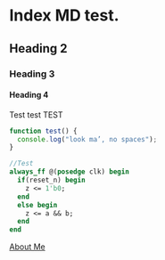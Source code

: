 # Index MD test.
## Heading 2
### Heading 3
#### Heading 4
Test test TEST

```javascript 
function test() {
  console.log("look ma’, no spaces"); 
}
```

```systemverilog 
//Test
always_ff @(posedge clk) begin
  if(reset_n) begin
    z <= 1'b0; 
  end
  else begin
    z <= a && b; 
  end
end
```

[About Me](about.md)
